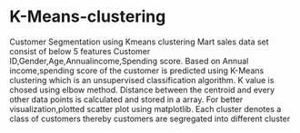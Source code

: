 # K-Means-clustering
Customer Segmentation using Kmeans clustering
Mart sales data set consist of below 5 features
Customer ID,Gender,Age,Annualincome,Spending score.
Based on Annual income,spending score of the customer is predicted
using K-Means clustering which is an unsupervised classification algorithm.
K value is chosed using elbow method.
Distance between the centroid and every other data points is calculated and
stored in a array.
For better visualization,plotted scatter plot using matplotlib.
Each cluster denotes a  class of customers thereby
customers are segregated into different cluster
